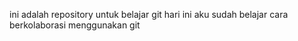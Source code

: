 ini adalah repository untuk belajar git
hari ini aku sudah belajar cara berkolaborasi menggunakan git
